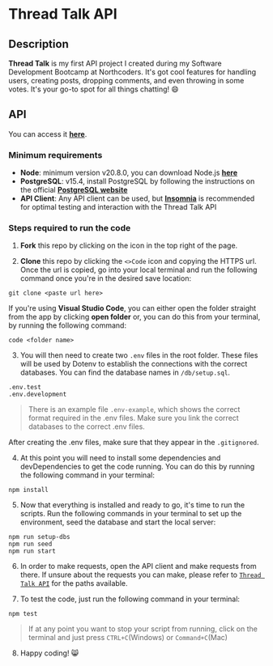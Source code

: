 # Thread Talk API

## Description

**Thread Talk** is my first API project I created during my Software Development Bootcamp at Northcoders.  It's got cool features for handling users, creating posts, dropping comments, and even throwing in some votes. It's your go-to spot for all things chatting! 😄

## API

You can access it [**here**](https://news-project-emah.onrender.com/api/).

### Minimum requirements

- **Node**: minimum version v20.8.0, you can download Node.js [**here**](https://nodejs.org/en)
- **PostgreSQL**: v15.4, install PostgreSQL by following the instructions on the official [**PostgreSQL website**](https://www.postgresql.org/download/)
- **API Client**: Any API client can be used, but [**Insomnia**](https://insomnia.rest/download) is recommended for optimal testing and interaction with the Thread Talk API

### Steps required to run the code

1. **Fork** this repo by clicking on the icon in the top right of the page.

2. **Clone** this repo by clicking the `<>Code` icon and copying the HTTPS url. Once the url is copied, go into your local terminal and run the following command once you're in the desired save location:

```
git clone <paste url here>
```

If you're using **Visual Studio Code**, you can either open the folder straight from the app by clicking **open folder** or, you can do this from your terminal, by running the following command:

```
code <folder name>
```

3. You will then need to create two `.env` files in the root folder. These files will be used by Dotenv to establish the connections with the correct databases.
You can find the database names in `/db/setup.sql`.

```
.env.test
.env.development
```
>There is an example file `.env-example`, which shows the correct format required in the .env files. Make sure you link the correct databases to the correct .env files.

After creating the .env files, make sure that they appear in the `.gitignored`.

4. At this point you will need to install some dependencies and devDependencies to get the code running. You can do this by running the following command in your terminal:

```
npm install
```

5. Now that everything is installed and ready to go, it's time to run the scripts. Run the following commands in your terminal to set up the environment, seed the database and start the local server:

```
npm run setup-dbs
npm run seed
npm run start
```

6. In order to make requests, open the API client and make requests from there. If unsure about the requests you can make, please refer to [`Thread Talk API`](https://news-project-emah.onrender.com/api/) for the paths available.

7. To test the code, just run the following command in your terminal:

```
npm test
```

>If at any point you want to stop your script from running, click on the terminal and just press `CTRL+C`(Windows) or `Command+C`(Mac)

8. Happy coding! :smile_cat:
